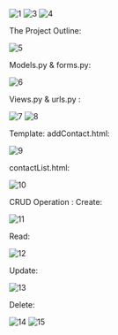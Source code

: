 ![1](https://github.com/user-attachments/assets/45303662-f890-4ec2-bb5d-5d9d73d314f7)
![3](https://github.com/user-attachments/assets/48ac7dc9-dd68-4512-83db-621611830977)
![4](https://github.com/user-attachments/assets/f2abf551-2590-485e-8a38-69e3356df169)

   The Project Outline: 
   
![5](https://github.com/user-attachments/assets/f0769817-55ed-43bf-8c40-10ac98fb18bf)

   Models.py & forms.py:
   
![6](https://github.com/user-attachments/assets/65c09b09-bd84-4e48-a4fd-bc84e3fb6628)

   Views.py & urls.py :
   
![7](https://github.com/user-attachments/assets/930809cd-13df-4fe1-b0bc-b1a3e1f50c8e)
![8](https://github.com/user-attachments/assets/c363f33c-89ac-42d5-a0e1-643eaaff69de)

  Template:
  addContact.html:
  
![9](https://github.com/user-attachments/assets/5e198c74-241e-4036-a54c-15b98fdb3571)

contactList.html:

![10](https://github.com/user-attachments/assets/604bee0d-e39b-4ace-993d-4a845344a1da)

  CRUD Operation :
  Create:
  
![11](https://github.com/user-attachments/assets/b880df73-2458-434c-8285-2d5ea6c00217)

Read:

![12](https://github.com/user-attachments/assets/f50ad5d0-d4ce-4658-9f03-581bb003732a)

Update:

![13](https://github.com/user-attachments/assets/dc644ddf-5543-43a1-9886-c61c1ee807c2)

Delete:

![14](https://github.com/user-attachments/assets/bbef1866-a786-4464-b2e2-bbd173d81a5a)
![15](https://github.com/user-attachments/assets/e9106172-4183-4c1a-8a5f-f8fc29630194)
